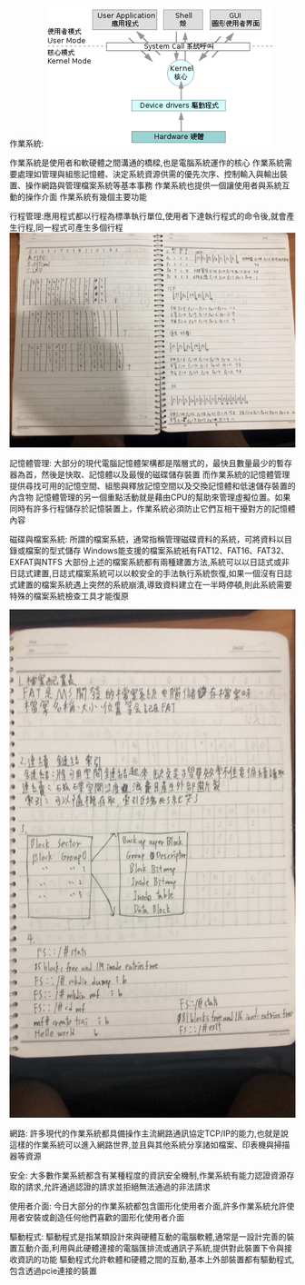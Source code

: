 作業系統:
![image](https://github.com/daniel74859641/-/blob/main/400px-Operating_system_architecture.svg.png)


作業系統是使用者和軟硬體之間溝通的橋樑,也是電腦系統運作的核心
作業系統需要處理如管理與組態記憶體、決定系統資源供需的優先次序、控制輸入與輸出裝置、操作網路與管理檔案系統等基本事務
作業系統也提供一個讓使用者與系統互動的操作介面
作業系統有幾個主要功能


行程管理:應用程式都以行程為標準執行單位,使用者下達執行程式的命令後,就會產生行程,同一程式可產生多個行程
![image](https://github.com/daniel74859641/-/blob/main/S__14090248.jpg)


記憶體管理:
大部分的現代電腦記憶體架構都是階層式的，最快且數量最少的暫存器為首，然後是快取、記憶體以及最慢的磁碟儲存裝置
而作業系統的記憶體管理提供尋找可用的記憶空間、組態與釋放記憶空間以及交換記憶體和低速儲存裝置的內含物
記憶體管理的另一個重點活動就是藉由CPU的幫助來管理虛擬位置。如果同時有許多行程儲存於記憶裝置上，作業系統必須防止它們互相干擾對方的記憶體內容


磁碟與檔案系統:
所謂的檔案系統，通常指稱管理磁碟資料的系統，可將資料以目錄或檔案的型式儲存
Windows能支援的檔案系統衹有FAT12、FAT16、FAT32、EXFAT與NTFS
大部份上述的檔案系統都有兩種建置方法,系統可以以日誌式或非日誌式建置,日誌式檔案系統可以以較安全的手法執行系統恢復,如果一個沒有日誌式建置的檔案系統遇上突然的系統崩潰,導致資料建立在一半時停頓,則此系統需要特殊的檔案系統檢查工具才能復原

![image](https://github.com/daniel74859641/-/blob/main/S__14090249.jpg)


網路:
許多現代的作業系統都具備操作主流網路通訊協定TCP/IP的能力,也就是說這樣的作業系統可以進入網路世界,並且與其他系統分享諸如檔案、印表機與掃描器等資源


安全:
大多數作業系統都含有某種程度的資訊安全機制,作業系統有能力認證資源存取的請求,允許通過認證的請求並拒絕無法通過的非法請求


使用者介面:
今日大部分的作業系統都包含圖形化使用者介面,許多作業系統允許使用者安裝或創造任何他們喜歡的圖形化使用者介面


驅動程式:
驅動程式是指某類設計來與硬體互動的電腦軟體,通常是一設計完善的裝置互動介面,利用與此硬體連接的電腦匯排流或通訊子系統,提供對此裝置下令與接收資訊的功能
驅動程式允許軟體和硬體之間的互動,基本上外部裝置都有驅動程式,包含透過pcie連接的裝置
